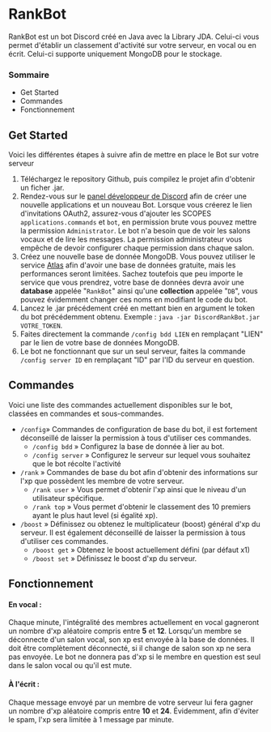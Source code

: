 # RankBot
RankBot est un bot Discord créé en Java avec la Library JDA. Celui-ci vous permet d'établir un classement d'activité sur votre serveur, en vocal ou en écrit. Celui-ci supporte uniquement MongoDB pour le stockage.

### Sommaire
 - Get Started
 - Commandes
 - Fonctionnement
 
 ## Get Started
Voici les différentes étapes à suivre afin de mettre en place le Bot sur votre serveur
1. Téléchargez le repository Github, puis compilez le projet afin d'obtenir un ficher .jar.
2. Rendez-vous sur le [panel développeur de Discord](https://discord.com/developers/applications) afin de créer une nouvelle applications 
et un nouveau Bot. Lorsque vous créerez le lien d'invitations OAuth2, 
assurez-vous d'ajouter les SCOPES `applications.commands` et `bot`, en permission brute 
vous pouvez mettre la permission `Administrator`. Le bot n'a besoin que de voir les salons vocaux
et de lire les messages. La permission administrateur vous empêche de devoir configurer chaque permission dans chaque salon.
3. Créez une nouvelle base de donnée MongoDB. Vous pouvez utiliser le service [Atlas](https://www.mongodb.com/atlas) afin d'avoir une base de données
gratuite, mais les performances seront limitées. Sachez toutefois que peu importe le service que vous prendrez, votre base de données devra avoir
une **database** appelée "`RankBot`" ainsi qu'une **collection** appelée "`DB`", vous pouvez évidemment changer ces noms en modifiant le code du bot.
4. Lancez le .jar précédement créé en mettant bien en argument le token du bot précédemment obtenu.
Exemple : `java -jar DiscordRankBot.jar VOTRE_TOKEN`.
5. Faites directement la commande `/config bdd LIEN` en remplaçant "LIEN" par le lien de votre base de données MongoDB.
6. Le bot ne fonctionnant que sur un seul serveur, faites la commande `/config server ID` en remplaçant "ID" par l'ID du serveur en question.

## Commandes
Voici une liste des commandes actuellement disponibles sur le bot, classées en commandes et sous-commandes.
- `/config`» Commandes de configuration de base du bot, il est fortement déconseillé de laisser la permission à tous d'utiliser ces commandes.
  - `/config bdd` » Configurez la base de donnée à lier au bot.
  - `/config server` » Configurez le serveur sur lequel vous souhaitez que le bot récolte l'activité
- `/rank` » Commandes de base du bot afin d'obtenir des informations sur l'xp que possèdent les membre de votre serveur.
  - `/rank user` » Vous permet d'obtenir l'xp ainsi que le niveau d'un utilisateur spécifique.
  - `/rank top` » Vous permet d'obtenir le classement des 10 premiers ayant le plus haut level (si égalité xp).
- `/boost` » Définissez ou obtenez le multiplicateur (boost) général d'xp du serveur. Il est également déconseillé de laisser la permission à tous 
d'utiliser ces commandes.
  - `/boost get` » Obtenez le boost actuellement défini (par défaut x1)
  - `/boost set` » Définissez le boost d'xp du serveur.
  
## Fonctionnement
#### En vocal :
Chaque minute, l'intégralité des membres actuellement en vocal gagneront un nombre d'xp aléatoire compris entre **5** et **12**.
Lorsqu'un membre se déconnecte d'un salon vocal, son xp est envoyée à la base de données. Il doit être complètement déconnecté, si il change de salon son xp ne sera pas envoyée. Le bot ne donnera pas d'xp si le membre en question est seul dans le salon vocal ou qu'il est mute.
#### À l'écrit :
Chaque message envoyé par un membre de votre serveur lui fera gagner un nombre d'xp aléatoire compris entre **10** et **24**.
Évidemment, afin d'éviter le spam, l'xp sera limitée à 1 message par minute.

